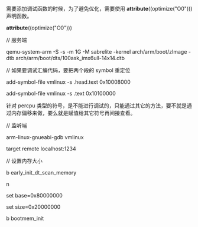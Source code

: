 需要添加调试函数的时候，为了避免优化，需要使用 __attribute__((optimize("O0"))) 声明函数。



 __attribute__((optimize("O0")))



// 服务端

qemu-system-arm -S -s -m 1G -M sabrelite -kernel arch/arm/boot/zImage -dtb arch/arm/boot/dts/100ask_imx6ull-14x14.dtb



// 如果要调试汇编代码，要把两个段的 symbol 重定位

add-symbol-file vmlinux -s .head.text 0x10008000

add-symbol-file vmlinux -s .text 0x10100000



针对 percpu 类型的符号，是不能进行调试的，只能通过其它的方法，要不就是通过内存偏移来做，要么就是赋值给其它符号再间接查看。 



// 监听端

arm-linux-gnueabi-gdb vmlinux

target remote localhost:1234





// 设置内存大小

b early_init_dt_scan_memory

n

set base=0x80000000

set size=0x20000000



b bootmem_init 

